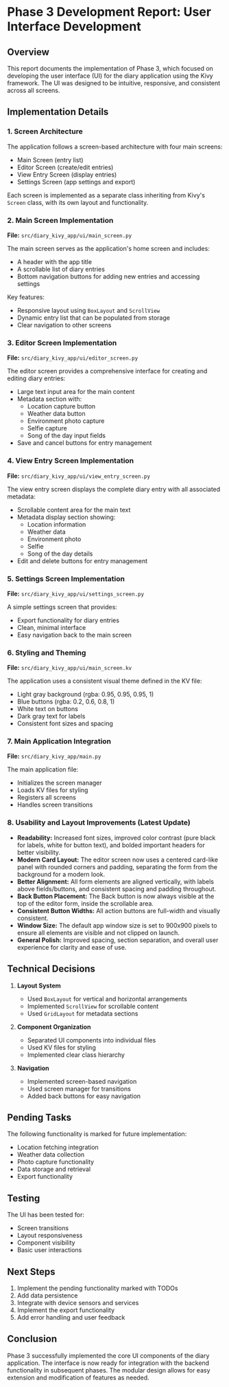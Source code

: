 # Phase 3 Development Report: User Interface Development

## Overview
This report documents the implementation of Phase 3, which focused on developing the user interface (UI) for the diary application using the Kivy framework. The UI was designed to be intuitive, responsive, and consistent across all screens.

## Implementation Details

### 1. Screen Architecture
The application follows a screen-based architecture with four main screens:
- Main Screen (entry list)
- Editor Screen (create/edit entries)
- View Entry Screen (display entries)
- Settings Screen (app settings and export)

Each screen is implemented as a separate class inheriting from Kivy's `Screen` class, with its own layout and functionality.

### 2. Main Screen Implementation
**File:** `src/diary_kivy_app/ui/main_screen.py`

The main screen serves as the application's home screen and includes:
- A header with the app title
- A scrollable list of diary entries
- Bottom navigation buttons for adding new entries and accessing settings

Key features:
- Responsive layout using `BoxLayout` and `ScrollView`
- Dynamic entry list that can be populated from storage
- Clear navigation to other screens

### 3. Editor Screen Implementation
**File:** `src/diary_kivy_app/ui/editor_screen.py`

The editor screen provides a comprehensive interface for creating and editing diary entries:
- Large text input area for the main content
- Metadata section with:
  - Location capture button
  - Weather data button
  - Environment photo capture
  - Selfie capture
  - Song of the day input fields
- Save and cancel buttons for entry management

### 4. View Entry Screen Implementation
**File:** `src/diary_kivy_app/ui/view_entry_screen.py`

The view entry screen displays the complete diary entry with all associated metadata:
- Scrollable content area for the main text
- Metadata display section showing:
  - Location information
  - Weather data
  - Environment photo
  - Selfie
  - Song of the day details
- Edit and delete buttons for entry management

### 5. Settings Screen Implementation
**File:** `src/diary_kivy_app/ui/settings_screen.py`

A simple settings screen that provides:
- Export functionality for diary entries
- Clean, minimal interface
- Easy navigation back to the main screen

### 6. Styling and Theming
**File:** `src/diary_kivy_app/ui/main_screen.kv`

The application uses a consistent visual theme defined in the KV file:
- Light gray background (rgba: 0.95, 0.95, 0.95, 1)
- Blue buttons (rgba: 0.2, 0.6, 0.8, 1)
- White text on buttons
- Dark gray text for labels
- Consistent font sizes and spacing

### 7. Main Application Integration
**File:** `src/diary_kivy_app/main.py`

The main application file:
- Initializes the screen manager
- Loads KV files for styling
- Registers all screens
- Handles screen transitions

### 8. Usability and Layout Improvements (Latest Update)

- **Readability:** Increased font sizes, improved color contrast (pure black for labels, white for button text), and bolded important headers for better visibility.
- **Modern Card Layout:** The editor screen now uses a centered card-like panel with rounded corners and padding, separating the form from the background for a modern look.
- **Better Alignment:** All form elements are aligned vertically, with labels above fields/buttons, and consistent spacing and padding throughout.
- **Back Button Placement:** The Back button is now always visible at the top of the editor form, inside the scrollable area.
- **Consistent Button Widths:** All action buttons are full-width and visually consistent.
- **Window Size:** The default app window size is set to 900x900 pixels to ensure all elements are visible and not clipped on launch.
- **General Polish:** Improved spacing, section separation, and overall user experience for clarity and ease of use.

## Technical Decisions

1. **Layout System**
   - Used `BoxLayout` for vertical and horizontal arrangements
   - Implemented `ScrollView` for scrollable content
   - Used `GridLayout` for metadata sections

2. **Component Organization**
   - Separated UI components into individual files
   - Used KV files for styling
   - Implemented clear class hierarchy

3. **Navigation**
   - Implemented screen-based navigation
   - Used screen manager for transitions
   - Added back buttons for easy navigation

## Pending Tasks
The following functionality is marked for future implementation:
- Location fetching integration
- Weather data collection
- Photo capture functionality
- Data storage and retrieval
- Export functionality

## Testing
The UI has been tested for:
- Screen transitions
- Layout responsiveness
- Component visibility
- Basic user interactions

## Next Steps
1. Implement the pending functionality marked with TODOs
2. Add data persistence
3. Integrate with device sensors and services
4. Implement the export functionality
5. Add error handling and user feedback

## Conclusion
Phase 3 successfully implemented the core UI components of the diary application. The interface is now ready for integration with the backend functionality in subsequent phases. The modular design allows for easy extension and modification of features as needed. 
